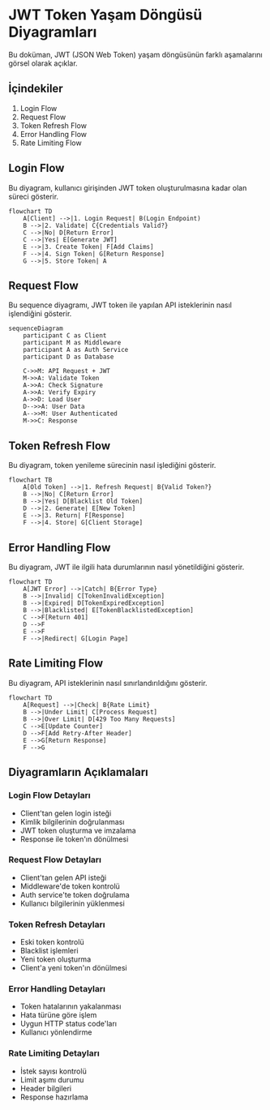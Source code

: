 # JWT Token Yaşam Döngüsü Diyagramları

Bu doküman, JWT (JSON Web Token) yaşam döngüsünün farklı aşamalarını görsel olarak açıklar.

## İçindekiler

1. Login Flow
2. Request Flow
3. Token Refresh Flow
4. Error Handling Flow
5. Rate Limiting Flow

## Login Flow

Bu diyagram, kullanıcı girişinden JWT token oluşturulmasına kadar olan süreci gösterir.

```mermaid
flowchart TD
    A[Client] -->|1. Login Request| B(Login Endpoint)
    B -->|2. Validate| C{Credentials Valid?}
    C -->|No| D[Return Error]
    C -->|Yes| E[Generate JWT]
    E -->|3. Create Token| F[Add Claims]
    F -->|4. Sign Token| G[Return Response]
    G -->|5. Store Token| A
```

## Request Flow

Bu sequence diyagramı, JWT token ile yapılan API isteklerinin nasıl işlendiğini gösterir.

```mermaid
sequenceDiagram
    participant C as Client
    participant M as Middleware
    participant A as Auth Service
    participant D as Database

    C->>M: API Request + JWT
    M->>A: Validate Token
    A->>A: Check Signature
    A->>A: Verify Expiry
    A->>D: Load User
    D-->>A: User Data
    A-->>M: User Authenticated
    M->>C: Response
```

## Token Refresh Flow

Bu diyagram, token yenileme sürecinin nasıl işlediğini gösterir.

```mermaid
flowchart TB
    A[Old Token] -->|1. Refresh Request| B{Valid Token?}
    B -->|No| C[Return Error]
    B -->|Yes| D[Blacklist Old Token]
    D -->|2. Generate| E[New Token]
    E -->|3. Return| F[Response]
    F -->|4. Store| G[Client Storage]
```

## Error Handling Flow

Bu diyagram, JWT ile ilgili hata durumlarının nasıl yönetildiğini gösterir.

```mermaid
flowchart TD
    A[JWT Error] -->|Catch| B{Error Type}
    B -->|Invalid| C[TokenInvalidException]
    B -->|Expired| D[TokenExpiredException]
    B -->|Blacklisted| E[TokenBlacklistedException]
    C -->F[Return 401]
    D -->F
    E -->F
    F -->|Redirect| G[Login Page]
```

## Rate Limiting Flow

Bu diyagram, API isteklerinin nasıl sınırlandırıldığını gösterir.

```mermaid
flowchart TD
    A[Request] -->|Check| B{Rate Limit}
    B -->|Under Limit| C[Process Request]
    B -->|Over Limit| D[429 Too Many Requests]
    C -->E[Update Counter]
    D -->F[Add Retry-After Header]
    E -->G[Return Response]
    F -->G
```

## Diyagramların Açıklamaları

### Login Flow Detayları

- Client'tan gelen login isteği
- Kimlik bilgilerinin doğrulanması
- JWT token oluşturma ve imzalama
- Response ile token'ın dönülmesi

### Request Flow Detayları

- Client'tan gelen API isteği
- Middleware'de token kontrolü
- Auth service'te token doğrulama
- Kullanıcı bilgilerinin yüklenmesi

### Token Refresh Detayları

- Eski token kontrolü
- Blacklist işlemleri
- Yeni token oluşturma
- Client'a yeni token'ın dönülmesi

### Error Handling Detayları

- Token hatalarının yakalanması
- Hata türüne göre işlem
- Uygun HTTP status code'ları
- Kullanıcı yönlendirme

### Rate Limiting Detayları

- İstek sayısı kontrolü
- Limit aşımı durumu
- Header bilgileri
- Response hazırlama
